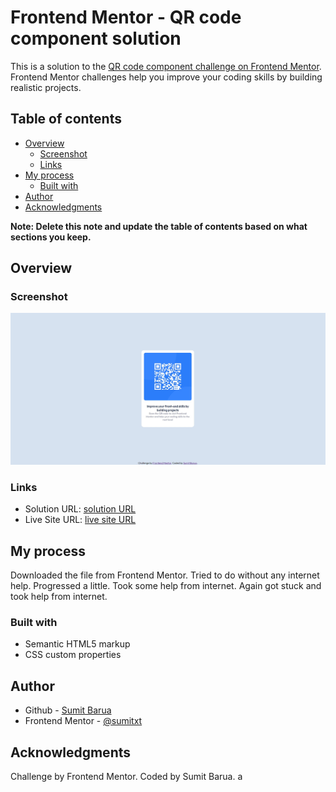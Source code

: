 # Frontend Mentor - QR code component solution

This is a solution to the [QR code component challenge on Frontend Mentor](https://www.frontendmentor.io/challenges/qr-code-component-iux_sIO_H). Frontend Mentor challenges help you improve your coding skills by building realistic projects. 

## Table of contents

- [Overview](#overview)
  - [Screenshot](#screenshot)
  - [Links](#links)
- [My process](#my-process)
  - [Built with](#built-with)
- [Author](#author)
- [Acknowledgments](#acknowledgments)

**Note: Delete this note and update the table of contents based on what sections you keep.**

## Overview

### Screenshot

![](./screenshot.jpg)


### Links

- Solution URL: [solution URL](https://github.com/sumitxt/Frontend-Mentor-QR-code-component)
- Live Site URL: [live site URL](https://sumitxt.github.io/Frontend-Mentor-QR-code-component/)

## My process

Downloaded the file from Frontend Mentor. 
Tried to do without any internet help.
Progressed a little. Took some help from internet.
Again got stuck and took help from internet.


### Built with

- Semantic HTML5 markup
- CSS custom properties

## Author

- Github - [Sumit Barua](https://github.com/sumitxt)
- Frontend Mentor - [@sumitxt](https://www.frontendmentor.io/profile/sumitxt)

## Acknowledgments

Challenge by Frontend Mentor. Coded by Sumit Barua. a
